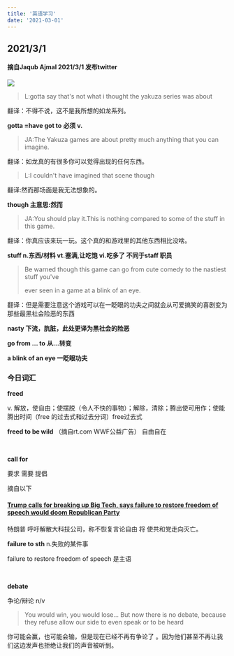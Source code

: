 ```yaml
---
title: '英语学习'
date: '2021-03-01'
---
```




## 2021/3/1

#### 摘自Jaqub Ajmal 2021/3/1 发布twitter

![](/img/twitter01.jpg)

> L:gotta say that's not what i thought the yakuza series was about				

翻译：不得不说，这不是我所想的如龙系列。

**gotta =have got to** **必须 v.**

> JA:The Yakuza games are about pretty much anything that you can imagine.

翻译：如龙真的有很多你可以觉得出现的任何东西。

>L:I couldn't have imagined that scene though

翻译:然而那场面是我无法想象的。

**though 主意思:然而**

> JA:You should play it.This is nothing compared to some of the stuff in this game.

翻译：你真应该来玩一玩。这个真的和游戏里的其他东西相比没啥。

**stuff n.东西/材料  vt.塞满,让吃饱 vi.吃多了 不同于staff 职员**

> Be warned though this game can go from cute comedy to the nastiest stuff you've 
>
> ever seen in a game at a blink of an eye.

翻译：但是需要注意这个游戏可以在一眨眼的功夫之间就会从可爱搞笑的喜剧变为那些最黑社会险恶的东西

**nasty 下流，肮脏，此处更译为黑社会的险恶**

**go from ... to** **从...转变**

**a blink of an eye 一眨眼功夫**

### 今日词汇

**freed** 

 v. 解放，使自由；使摆脱（令人不快的事物）；解除，清除；腾出使可用作；使能腾出时间（free 的过去式和过去分词）free过去式

**freed to be wild** （摘自rt.com WWF公益广告）  自由自在

<br/>

**call for**

要求 需要 提倡

摘自以下

#### [Trump calls for breaking up Big Tech, says failure to restore freedom of speech would doom Republican Party](https://www.rt.com/usa/516833-trump-censorship-big-tech/)

特朗普 呼吁解散大科技公司，称不恢复言论自由 将 使共和党走向灭亡。

**failure to sth** n.失败的某件事

failure to restore freedom of speech 是主语

<br/>

**debate** 

 争论/辩论 n/v

> You would win, you would lose... But now there is no debate, because they refuse allow our side to even speak or to be heard

你可能会赢，也可能会输，但是现在已经不再有争论了 。因为他们甚至不再让我们这边发声也拒绝让我们的声音被听到。